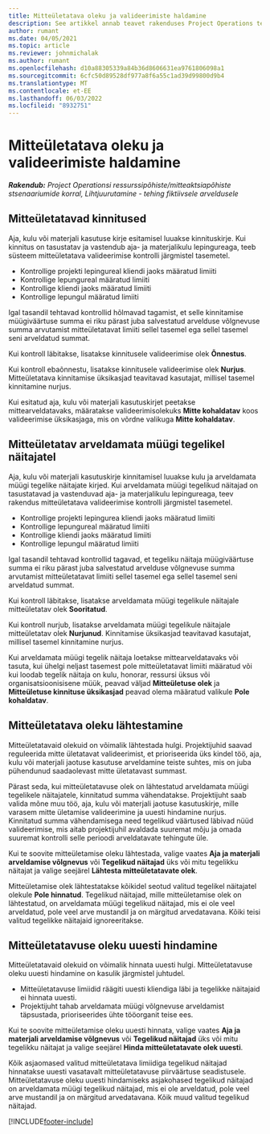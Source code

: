 ```yaml
---
title: Mitteületatava oleku ja valideerimiste haldamine
description: See artikkel annab teavet rakenduses Project Operations tehtavatest mitteületatava limiidi kontrollidest.
author: rumant
ms.date: 04/05/2021
ms.topic: article
ms.reviewer: johnmichalak
ms.author: rumant
ms.openlocfilehash: d10a88305339a84b36d8606631ea9761806098a1
ms.sourcegitcommit: 6cfc50d89528df977a8f6a55c1ad39d99800d9b4
ms.translationtype: MT
ms.contentlocale: et-EE
ms.lasthandoff: 06/03/2022
ms.locfileid: "8932751"
---
```

# <a name="manage-not-to-exceed-status-and-validations"></a>Mitteületatava oleku ja valideerimiste haldamine 

_**Rakendub:** Project Operationsi ressurssipõhiste/mitteaktsiapõhiste stsenaariumide korral,  Lihtjuurutamine - tehing fiktiivsele arveldusele_

## <a name="not-to-exceed-on-approvals"></a>Mitteületatavad kinnitused

Aja, kulu või materjali kasutuse kirje esitamisel luuakse kinnituskirje. Kui kinnitus on tasustatav ja vastendub aja- ja materjalikulu lepingureaga, teeb süsteem mitteületatava valideerimise kontrolli järgmistel tasemetel.

  - Kontrollige projekti lepingureal kliendi jaoks määratud limiiti
  - Kontrollige lepungureal määratud limiiti
  - Kontrollige kliendi jaoks määratud limiiti
  - Kontrollige lepungul määratud limiiti

Igal tasandil tehtavad kontrollid hõlmavad tagamist, et selle kinnitamise müügiväärtuse summa ei riku pärast juba salvestatud arvelduse võlgnevuse summa arvutamist mitteületatavat limiiti sellel tasemel ega sellel tasemel seni arveldatud summat.

Kui kontroll läbitakse, lisatakse kinnitusele valideerimise olek **Õnnestus**.

Kui kontroll ebaõnnestu, lisatakse kinnitusele valideerimise olek **Nurjus**. Mitteületatava kinnitamise üksikasjad teavitavad kasutajat, millisel tasemel kinnitamine nurjus.

Kui esitatud aja, kulu või materjali kasutuskirjet peetakse mittearveldatavaks, määratakse valideerimisolekuks **Mitte kohaldatav** koos valideerimise üksikasjaga, mis on võrdne valikuga **Mitte kohaldatav**.

## <a name="not-to-exceed-on-unbilled-sales-actuals"></a>Mitteületatav arveldamata müügi tegelikel näitajatel

Aja, kulu või materjali kasutuskirje kinnitamisel luuakse kulu ja arveldamata müügi tegelike näitajate kirjed. Kui arveldamata müügi tegelikud näitajad on tasustatavad ja vastenduvad aja- ja materjalikulu lepingureaga, teev rakendus mitteületatava valideerimise kontrolli järgmistel tasemetel.

  - Kontrollige projekti lepingurea kliendi jaoks määratud limiiti
  - Kontrollige lepungureal määratud limiiti
  - Kontrollige kliendi jaoks määratud limiiti
  - Kontrollige lepungul määratud limiiti

Igal tasandil tehtavad kontrollid tagavad, et tegeliku näitaja müügiväärtuse summa ei riku pärast juba salvestatud arvelduse võlgnevuse summa arvutamist mitteületatavat limiiti sellel tasemel ega sellel tasemel seni arveldatud summat.

Kui kontroll läbitakse, lisatakse arveldamata müügi tegelikule näitajale mitteületatav olek **Sooritatud**.

Kui kontroll nurjub, lisatakse arveldamata müügi tegelikule näitajale mitteületatav olek **Nurjunud**. Kinnitamise üksikasjad teavitavad kasutajat, millisel tasemel kinnitamine nurjus.

Kui arveldamata müügi tegelik näitaja loetakse mittearveldatavaks või tasuta, kui ühelgi neljast tasemest pole mitteületatavat limiiti määratud või kui loodab tegelik näitaja on kulu, honorar, ressursi üksus või organisatsioonisisene müük, peavad väljad **Mitteületuse olek** ja **Mitteületuse kinnituse üksikasjad** peavad olema määratud valikule **Pole kohaldatav**.

## <a name="reset-the-not-to-exceed-status"></a>Mitteületatava oleku lähtestamine

Mitteületatavaid olekuid on võimalik lähtestada hulgi. Projektijuhid saavad reguleerida mitte ületatavat valideerimist, et prioriseerida üks kindel töö, aja, kulu või materjali jaotuse kasutuse arveldamine teiste suhtes, mis on juba pühendunud saadaolevast mitte ületatavast summast.

Pärast seda, kui mitteületatavuse olek on lähtestatud arveldamata müügi tegelikele näitajatele, kinnitatud summa vähendatakse. Projektijuht saab valida mõne muu töö, aja, kulu või materjali jaotuse kasutuskirje, mille varasem mitte ületamise valideerimine ja uuesti hindamine nurjus. Kinnitatud summa vähendamisega need tegelikud väärtused läbivad nüüd valideerimise, mis aitab projektijuhil avaldada suuremat mõju ja omada suuremat kontrolli selle perioodi arveldatavate tehingute üle.

Kui te soovite mitteületamise oleku lähtestada, valige vaates **Aja ja materjali arveldamise võlgnevus** või **Tegelikud näitajad** üks või mitu tegelikku näitajat ja valige seejärel **Lähtesta mitteületatavate olek**.

Mitteületamise olek lähtestatakse kõikidel seotud valitud tegelikel näitajatel olekule **Pole hinnatud**. Tegelikud näitajad, mille mitteületamise olek on lähtestatud, on arveldamata müügi tegelikud näitajad, mis ei ole veel arveldatud, pole veel arve mustandil ja on märgitud arvedatavana. Kõiki teisi valitud tegelikke näitajaid ignoreeritakse.

## <a name="reevaluate-not-to-exceed-status"></a>Mitteületatavuse oleku uuesti hindamine

Mitteületatavaid olekuid on võimalik hinnata uuesti hulgi. Mitteületatavuse oleku uuesti hindamine on kasulik järgmistel juhtudel.

  - Mitteületatavuse limiidid räägiti uuesti kliendiga läbi ja tegelikke näitajaid ei hinnata uuesti.
  - Projektijuht tahab arveldamata müügi võlgnevuse arveldamist täpsustada, prioriseerides ühte tööorganit teise ees.

Kui te soovite mitteületamise oleku uuesti hinnata, valige vaates **Aja ja materjali arveldamise võlgnevus** või **Tegelikud näitajad** üks või mitu tegelikku näitajat ja valige seejärel **Hinda mitteületatavate olek uuesti**.

Kõik asjaomased valitud mitteületatava limiidiga tegelikud näitajad hinnatakse uuesti vasatavalt mitteületatavuse piirväärtuse seadistusele. Mitteületatavuse oleku uuesti hindamiseks asjakohased tegelikud näitajad on arveldamata müügi tegelikud näitajad, mis ei ole arveldatud, pole veel arve mustandil ja on märgitud arvedatavana. Kõik muud valitud tegelikud näitajad.


[!INCLUDE[footer-include](../../includes/footer-banner.md)]

